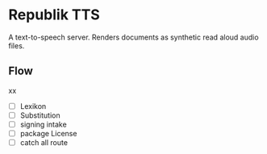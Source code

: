 # Republik TTS

A text-to-speech server. Renders documents as synthetic read aloud audio files.

## Flow

xx

- [ ] Lexikon
- [ ] Substitution
- [ ] signing intake
- [ ] package License
- [ ] catch all route
